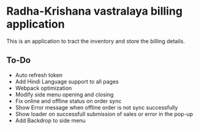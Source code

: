 # Radha-Krishana vastralaya billing application

This is an application to tract the inventory and store the billing details.

## To-Do

- Auto refresh token
- Add Hindi Language support to all pages
- Webpack optimization
- Modify side menu opening and closing
- Fix online and offline status on order sync
- Show Error message when offline order is not sync successfully
- Show loader on successfull submission of sales or error in the pop-up
- Add Backdrop to side menu

